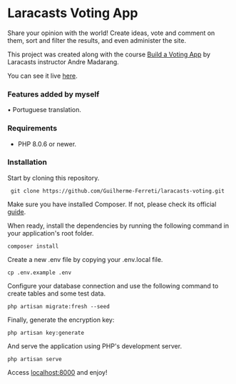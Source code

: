 # Laracasts Voting App
Share your opinion with the world! Create ideas, vote and comment on them, sort and filter the results, and even administer the site.

This project was created along with the course [Build a Voting App](https://laraecasts.com/series/build-a-voting-app) by Laracasts instructor Andre Madarang.

You can see it live [here](https://laracasts-voting.herokuapp.com/).

### Features added by myself
• Portuguese translation.

### Requirements

* PHP 8.0.6 or newer.

### Installation

Start by cloning this repository. 

``` git clone https://github.com/Guilherme-Ferreti/laracasts-voting.git```

Make sure you have installed Composer. If not, please check its official [guide](http://getcomposer.org/doc/00-intro.md#installation).

When ready, install the dependencies by running the following command in your application's root folder.

```composer install```

Create a new .env file by copying your .env.local file.

```cp .env.example .env```

Configure your database connection and use the following command to create tables and some test data.

```php artisan migrate:fresh --seed```

Finally, generate the encryption key:

```php artisan key:generate```

And serve the application using PHP's development server.

```php artisan serve```

Access [localhost:8000](http://localhost:8000) and enjoy!
